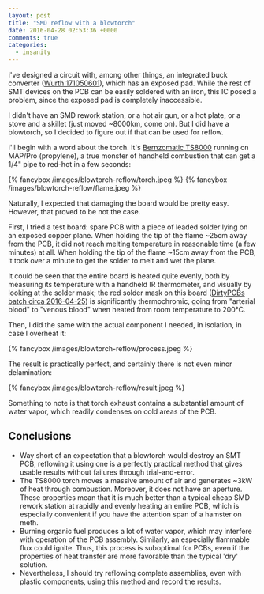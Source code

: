```yaml
---
layout: post
title: "SMD reflow with a blowtorch"
date: 2016-04-28 02:53:36 +0000
comments: true
categories:
  - insanity
---
```


I've designed a circuit with, among other things, an integrated buck converter  ([Wurth 171050601][buck]), which has an exposed pad. While the rest of SMT devices on the PCB can be easily soldered with an iron, this IC posed a problem, since the exposed pad is completely inaccessible.

I didn't have an SMD rework station, or a hot air gun, or a hot plate, or a stove and a skillet (just moved ~8000km, come on). But I did have a blowtorch, so I decided to figure out if that can be used for reflow.

[buck]: https://archive.is/Bxj3d

<!--more-->

I'll begin with a word about the torch. It's [Bernzomatic TS8000][ts8000] running on MAP/Pro (propylene), a true monster of handheld combustion that can get a 1/4" pipe to red-hot in a few seconds:

  {% fancybox /images/blowtorch-reflow/torch.jpeg %}
  {% fancybox /images/blowtorch-reflow/flame.jpeg %}

Naturally, I expected that damaging the board would be pretty easy. However, that proved to be not the case.

First, I tried a test board: spare PCB with a piece of leaded solder lying on an exposed copper plane. When holding the tip of the flame ~25cm away from the PCB, it did not reach melting temperature in reasonable time (a few minutes) at all. When holding the tip of the flame ~15cm away from the PCB, it took over a minute to get the solder to melt and wet the plane.

It could be seen that the entire board is heated quite evenly, both by measuring its temperature with a handheld IR thermometer, and visually by looking at the solder mask; the red solder mask on this board ([DirtyPCBs batch circa 2016-04-25][dirtypcbs]) is significantly thermochromic, going from "arterial blood" to "venous blood" when heated from room temperature to 200°C.

Then, I did the same with the actual component I needed, in isolation, in case I overheat it:

  {% fancybox /images/blowtorch-reflow/process.jpeg %}

The result is practically perfect, and certainly there is not even minor delamination:

  {% fancybox /images/blowtorch-reflow/result.jpeg %}

Something to note is that torch exhaust contains a substantial amount of water vapor, which readily condenses on cold areas of the PCB.

[ts8000]: https://archive.is/RSIA9
[dirtypcbs]: http://dirtypcbs.com

Conclusions
-----------

  * Way short of an expectation that a blowtorch would destroy an SMT PCB, reflowing it using one is a perfectly practical method that gives usable results without failures through trial-and-error.
  * The TS8000 torch moves a massive amount of air and generates ~3kW of heat through combustion. Moreover, it does not have an aperture. These properties mean that it is much better than a typical cheap SMD rework station at rapidly and evenly heating an entire PCB, which is especially convenient if you have the attention span of a hamster on meth.
  * Burning organic fuel produces a lot of water vapor, which may interfere with operation of the PCB assembly. Similarly, an especially flammable flux could ignite. Thus, this process is suboptimal for PCBs, even if the properties of heat transfer are more favorable than the typical 'dry' solution.
  * Nevertheless, I should try reflowing complete assemblies, even with plastic components, using this method and record the results.
